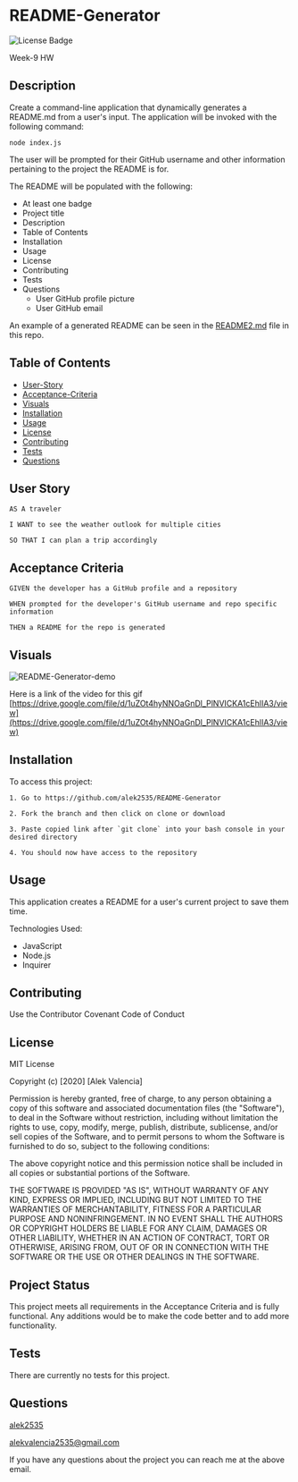 
# README-Generator

![License Badge](https://img.shields.io/badge/license-MIT-blue)

Week-9 HW

## Description

Create a command-line application that dynamically generates a README.md from a user's input. The application will be invoked with the following command:

```
node index.js
```

The user will be prompted for their GitHub username and other information pertaining to the project the README is for.

The README will be populated with the following:

* At least one badge
* Project title
* Description
* Table of Contents
* Installation
* Usage
* License
* Contributing
* Tests
* Questions
  * User GitHub profile picture
  * User GitHub email

An example of a generated README can be seen in the [README2.md](./README2.md) file in this repo.

## Table of Contents

  * [User-Story](#user-story)
  * [Acceptance-Criteria](#acceptance-criteria)
  * [Visuals](#visuals)
  * [Installation](#installation)
  * [Usage](#usage)
  * [License](#license)
  * [Contributing](#contributing)
  * [Tests](#tests)
  * [Questions](#questions)

## User Story

```
AS A traveler

I WANT to see the weather outlook for multiple cities

SO THAT I can plan a trip accordingly
```

## Acceptance Criteria

```
GIVEN the developer has a GitHub profile and a repository

WHEN prompted for the developer's GitHub username and repo specific information

THEN a README for the repo is generated
```

## Visuals

![README-Generator-demo](./Assets/README-Generator-(6_5_20).gif)

Here is a link of the video for this gif [https://drive.google.com/file/d/1uZOt4hyNNOaGnDl_PlNVICKA1cEhlIA3/view](https://drive.google.com/file/d/1uZOt4hyNNOaGnDl_PlNVICKA1cEhlIA3/view)

## Installation

To access this project:

```
1. Go to https://github.com/alek2535/README-Generator

2. Fork the branch and then click on clone or download

3. Paste copied link after `git clone` into your bash console in your desired directory

4. You should now have access to the repository
```

## Usage

This application creates a README for a user's current project to save them time.

Technologies Used:

* JavaScript
* Node.js
* Inquirer

## Contributing

Use the Contributor Covenant Code of Conduct

## License

MIT License

Copyright (c) [2020] [Alek Valencia]

Permission is hereby granted, free of charge, to any person obtaining a copy
of this software and associated documentation files (the "Software"), to deal
in the Software without restriction, including without limitation the rights
to use, copy, modify, merge, publish, distribute, sublicense, and/or sell
copies of the Software, and to permit persons to whom the Software is
furnished to do so, subject to the following conditions:

The above copyright notice and this permission notice shall be included in all
copies or substantial portions of the Software.

THE SOFTWARE IS PROVIDED "AS IS", WITHOUT WARRANTY OF ANY KIND, EXPRESS OR
IMPLIED, INCLUDING BUT NOT LIMITED TO THE WARRANTIES OF MERCHANTABILITY,
FITNESS FOR A PARTICULAR PURPOSE AND NONINFRINGEMENT. IN NO EVENT SHALL THE
AUTHORS OR COPYRIGHT HOLDERS BE LIABLE FOR ANY CLAIM, DAMAGES OR OTHER
LIABILITY, WHETHER IN AN ACTION OF CONTRACT, TORT OR OTHERWISE, ARISING FROM,
OUT OF OR IN CONNECTION WITH THE SOFTWARE OR THE USE OR OTHER DEALINGS IN THE
SOFTWARE.

## Project Status

This project meets all requirements in the Acceptance Criteria and is fully functional. Any additions would be to make the code better and to add more functionality.

## Tests

There are currently no tests for this project.

## Questions

[alek2535](https://github.com/alek2535)

alekvalencia2535@gmail.com

If you have any questions about the project you can reach me at the above email.
